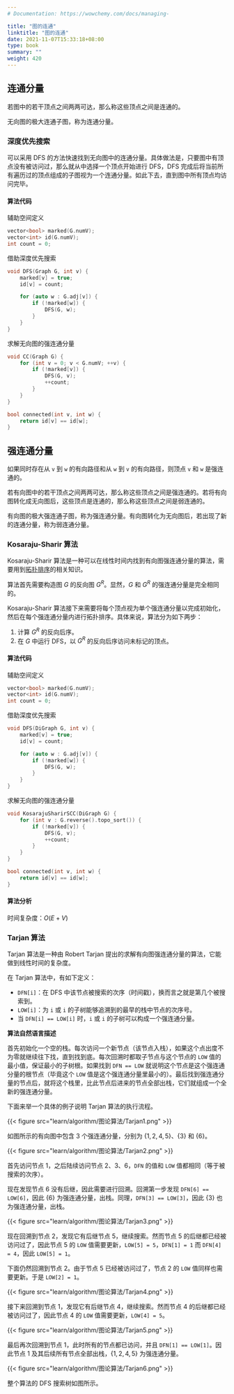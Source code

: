 ```yaml
---
# Documentation: https://wowchemy.com/docs/managing-

title: "图的连通"
linktitle: "图的连通"
date: 2021-11-07T15:33:18+08:00
type: book
summary: ""
weight: 420
---
```


<!--more-->

## 连通分量

若图中的若干顶点之间两两可达，那么称这些顶点之间是连通的。

无向图的极大连通子图，称为连通分量。

### 深度优先搜索

可以采用 DFS 的方法快速找到无向图中的连通分量。具体做法是，只要图中有顶点没有被访问过，那么就从中选择一个顶点开始进行 DFS，DFS 完成后将当前所有遍历过的顶点组成的子图视为一个连通分量。如此下去，直到图中所有顶点均访问完毕。

#### 算法代码

辅助空间定义

```cpp
vector<bool> marked(G.numV);
vector<int> id(G.numV);
int count = 0;
```

借助深度优先搜索

```cpp
void DFS(Graph G, int v) {
    marked[v] = true;
    id[v] = count;

    for (auto w : G.adj[v]) {
        if (!marked[w]) {
            DFS(G, w);
        }
    }
}
```

求解无向图的强连通分量

```cpp
void CC(Graph G) {
    for (int v = 0; v < G.numV; ++v) {
        if (!marked[v]) {
            DFS(G, v);
            ++count;
        }
    }
}
```

```cpp
bool connected(int v, int w) {
    return id[v] == id[w];
}
```

## 强连通分量

如果同时存在从 `v` 到 `w` 的有向路径和从 `w` 到 `v` 的有向路径，则顶点 `v` 和 `w` 是强连通的。

若有向图中的若干顶点之间两两可达，那么称这些顶点之间是强连通的。若将有向图转化成无向图后，这些顶点是连通的，那么称这些顶点之间是弱连通的。

有向图的极大强连通子图，称为强连通分量。有向图转化为无向图后，若出现了新的连通分量，称为弱连通分量。

### Kosaraju-Sharir 算法

Kosaraju-Sharir 算法是一种可以在线性时间内找到有向图强连通分量的算法，需要用到[拓扑排序](../拓扑排序)的相关知识。

算法首先需要构造图 $G$ 的反向图 $G^R$。显然，$G$ 和 $G^R$ 的强连通分量是完全相同的。

Kosaraju-Sharir 算法接下来需要将每个顶点视为单个强连通分量以完成初始化，然后在每个强连通分量内进行拓扑排序。具体来说，算法分为如下两步：

1. 计算 $G^R$ 的反向后序。
2. 在 $G$ 中运行 DFS，以 $G^R$ 的反向后序访问未标记的顶点。

#### 算法代码

辅助空间定义

```cpp
vector<bool> marked(G.numV);
vector<int> id(G.numV);
int count = 0;
```

借助深度优先搜索

```cpp
void DFS(DiGraph G, int v) {
    marked[v] = true;
    id[v] = count;

    for (auto w : G.adj[v]) {
        if (!marked[w]) {
            DFS(G, w);
        }
    }
}
```

求解无向图的强连通分量

```cpp
void KosarajuSharirSCC(DiGraph G) {
    for (int v : G.reverse().topo_sort()) {
        if (!marked[v]) {
            DFS(G, v);
            ++count;
        }
    }
}
```

```cpp
bool connected(int v, int w) {
    return id[v] == id[w];
}
```

#### 算法分析

时间复杂度：$O(E + V)$

### Tarjan 算法

Tarjan 算法是一种由 Robert Tarjan 提出的求解有向图强连通分量的算法，它能做到线性时间的复杂度。

在 Tarjan 算法中，有如下定义：

- `DFN[i]`：在 DFS 中该节点被搜索的次序（时间戳），换而言之就是第几个被搜索到。
- `LOW[i]`：为 `i` 或 `i` 的子树能够追溯到的最早的栈中节点的次序号。
- 当 `DFN[i] == LOW[i]` 时，`i` 或 `i` 的子树可以构成一个强连通分量。

**算法自然语言描述**

首先初始化一个空的栈。每次访问一个新节点（该节点入栈），如果这个点出度不为零就继续往下找，直到找到底。每次回溯时都取子节点与这个节点的 `LOW` 值的最小值，保证最小的子树根。如果找到 `DFN == LOW` 就说明这个节点是这个强连通分量的根节点（毕竟这个 `LOW` 值是这个强连通分量里最小的）。最后找到强连通分量的节点后，就将这个栈里，比此节点后进来的节点全部出栈，它们就组成一个全新的强连通分量。

下面来举一个具体的例子说明 Tarjan 算法的执行流程。

{{< figure src="learn/algorithm/图论算法/Tarjan1.png" >}}

如图所示的有向图中包含 3 个强连通分量，分别为 $\{1, 2, 4, 5\}$、$\{3\}$ 和 $\{6\}$。

{{< figure src="learn/algorithm/图论算法/Tarjan2.png" >}}

首先访问节点 $1$，之后陆续访问节点 $2$、$3$、$6$，`DFN` 的值和 `LOW` 值都相同（等于被搜索的次序）。

现在发现节点 $6$ 没有后继，因此需要进行回溯。回溯第一步发现 `DFN[6] == LOW[6]`，因此 $\{6\}$ 为强连通分量，出栈。同理，`DFN[3] == LOW[3]`，因此 $\{3\}$ 也为强连通分量，出栈。

{{< figure src="learn/algorithm/图论算法/Tarjan3.png" >}}

现在回溯到节点 $2$，发现它有后继节点 $5$，继续搜索。然而节点 $5$ 的后继都已经被访问过了，因此节点 $5$ 的 `LOW` 值需要更新，`LOW[5] = 5`，`DFN[1] = 1` 而 `DFN[4] = 4`，因此 `LOW[5] = 1`。

下面仍然回溯到节点 $2$。由于节点 $5$ 已经被访问过了，节点 $2$ 的 `LOW` 值同样也需要更新。于是 `LOW[2] = 1`。

{{< figure src="learn/algorithm/图论算法/Tarjan4.png" >}}

接下来回溯到节点 $1$，发现它有后继节点 $4$，继续搜索。然而节点 $4$ 的后继都已经被访问过了，因此节点 $4$ 的 `LOW` 值需要更新，`LOW[4] = 5`。

{{< figure src="learn/algorithm/图论算法/Tarjan5.png" >}}

最后再次回溯到节点 $1$，此时所有的节点都已访问，并且 `DFN[1] == LOW[1]`。因此节点 $1$ 及其后续所有节点全部出栈，$\{1, 2, 4, 5\}$ 为强连通分量。

{{< figure src="learn/algorithm/图论算法/Tarjan6.png" >}}

整个算法的 DFS 搜索树如图所示。